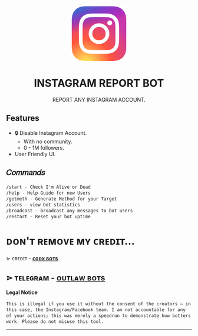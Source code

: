 <p align="center"><img src="logo.png" width="150px" height="150px" alt="insta logo"></p>

<h1 align="center">INSTAGRAM REPORT BOT</h1>


<p align="center">REPORT ANY INSTAGRAM ACCOUNT.</p>


## Features

* 🔒 Disable Instagram Account.
  * With no community.
  * 0 - 1M followers.
* User Friendly UI.

## 𝐶𝑜𝑚𝑚𝑎𝑛𝑑𝑠

```
/start - Check I'm Alive or Dead 
/help - Help Guide for new Users 
/getmeth - Generate Method for your Target 
/users - view bot statistics
/broadcast - broadcast any messages to bot users
/restart - Reset your bot uptime
```

# ᴅᴏɴ'ᴛ ʀᴇᴍᴏᴠᴇ ᴍʏ ᴄʀᴇᴅɪᴛ...

</b>⋗  ᴄʀᴇᴅɪᴛ - <b>[ᴄᴏᴅx ʙᴏᴛs](https://t.me/MCodX)</b>

</b>⋗  ᴛᴇʟᴇɢʀᴀᴍ - <b>[ᴏᴜᴛʟᴀᴡ ʙᴏᴛs](https://t.me/Outlawbots)</b>
---

**Legal Notice**

```console
This is illegal if you use it without the consent of the creators — in this case, the Instagram/Facebook team. I am not accountable for any of your actions; this was merely a speedrun to demonstrate how botters work. Please do not misuse this tool.
```

---



